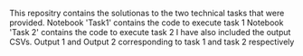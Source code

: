 This repositry contains the solutionas to the two technical tasks that were provided.
Notebook 'Task1' contains the code to execute task 1
Notebook 'Task 2' contains the code to execute task 2
I have also included the output CSVs. Output 1 and Output 2 corresponding to task 1 and task 2 respectively
